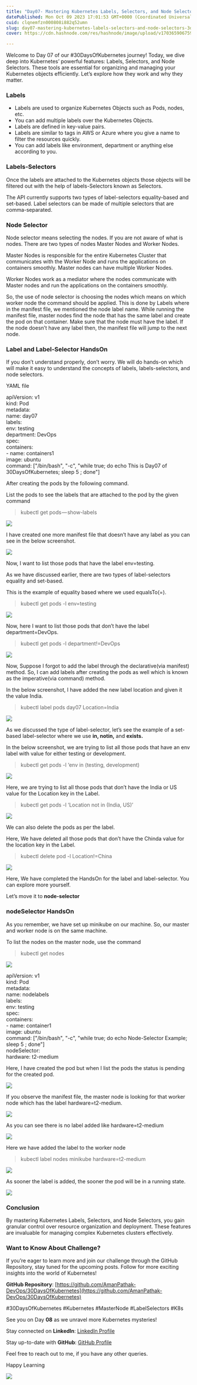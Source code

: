 ```yaml
---
title: "Day07- Mastering Kubernetes Labels, Selectors, and Node Selectors"
datePublished: Mon Oct 09 2023 17:01:53 GMT+0000 (Coordinated Universal Time)
cuid: clqnemfzn000808i882q52umn
slug: day07-mastering-kubernetes-labels-selectors-and-node-selectors-3df0293b7336
cover: https://cdn.hashnode.com/res/hashnode/image/upload/v1703659067599/4b0d92b8-c699-4d9c-8c7b-d103ee8f5044.png

---
```


Welcome to Day 07 of our #30DaysOfKubernetes journey! Today, we dive deep into Kubernetes’ powerful features: Labels, Selectors, and Node Selectors. These tools are essential for organizing and managing your Kubernetes objects efficiently. Let’s explore how they work and why they matter.

### **Labels**

*   Labels are used to organize Kubernetes Objects such as Pods, nodes, etc.
*   You can add multiple labels over the Kubernetes Objects.
*   Labels are defined in key-value pairs.
*   Labels are similar to tags in AWS or Azure where you give a name to filter the resources quickly.
*   You can add labels like environment, department or anything else according to you.

### **Labels-Selectors**

Once the labels are attached to the Kubernetes objects those objects will be filtered out with the help of labels-Selectors known as Selectors.

The API currently supports two types of label-selectors equality-based and set-based. Label selectors can be made of multiple selectors that are comma-separated.

### **Node Selector**

Node selector means selecting the nodes. If you are not aware of what is nodes. There are two types of nodes Master Nodes and Worker Nodes.

Master Nodes is responsible for the entire Kubernetes Cluster that communicates with the Worker Node and runs the applications on containers smoothly. Master nodes can have multiple Worker Nodes.

Worker Nodes work as a mediator where the nodes communicate with Master nodes and run the applications on the containers smoothly.

So, the use of node selector is choosing the nodes which means on which worker node the command should be applied. This is done by Labels where in the manifest file, we mentioned the node label name. While running the manifest file, master nodes find the node that has the same label and create the pod on that container. Make sure that the node must have the label. If the node doesn’t have any label then, the manifest file will jump to the next node.

### Label and Label-Selector HandsOn

If you don’t understand properly, don’t worry. We will do hands-on which will make it easy to understand the concepts of labels, labels-selectors, and node selectors.

YAML file

apiVersion: v1  
kind: Pod  
metadata:  
  name: day07  
  labels:  
    env: testing  
    department: DevOps  
spec:  
  containers:  
    \- name: containers1  
      image: ubuntu  
      command: \["/bin/bash", "-c", "while true; do echo This is Day07 of 30DaysOfKubernetes; sleep 5 ; done"\]

After creating the pods by the following command.

List the pods to see the labels that are attached to the pod by the given command

> kubectl get pods — show-labels

![](https://cdn.hashnode.com/res/hashnode/image/upload/v1703659043360/8dd475fa-d17e-49db-894c-b03bad499289.png)

I have created one more manifest file that doesn’t have any label as you can see in the below screenshot.

![](https://cdn.hashnode.com/res/hashnode/image/upload/v1703659044798/f63ca6e1-2a5d-493c-91fc-0b7ca9b3f201.png)

Now, I want to list those pods that have the label env=testing.

As we have discussed earlier, there are two types of label-selectors equality and set-based.

This is the example of equality based where we used equalsTo(=).

> kubectl get pods -l env=testing

![](https://cdn.hashnode.com/res/hashnode/image/upload/v1703659046360/cdd61be0-cdb8-4a22-b99b-8d0db136ed89.png)

Now, here I want to list those pods that don’t have the label department=DevOps.

> kubectl get pods -l department!=DevOps

![](https://cdn.hashnode.com/res/hashnode/image/upload/v1703659047925/5931c687-162e-4f5f-a79d-b53a202363a0.png)

Now, Suppose I forgot to add the label through the declarative(via manifest) method. So, I can add labels after creating the pods as well which is known as the imperative(via command) method.

In the below screenshot, I have added the new label location and given it the value India.

> kubectl label pods day07 Location=India

![](https://cdn.hashnode.com/res/hashnode/image/upload/v1703659049484/e4f5a78c-2f26-4d18-b102-ec09a0603f49.png)

As we discussed the type of label-selector, let’s see the example of a set-based label-selector where we use **in, notin,** and **exists.**

In the below screenshot, we are trying to list all those pods that have an env label with value for either testing or development.

> kubectl get pods -l ‘env in (testing, development)

![](https://cdn.hashnode.com/res/hashnode/image/upload/v1703659050916/ab131631-ae2e-4168-8e62-38ee346a711b.png)

Here, we are trying to list all those pods that don’t have the India or US value for the Location key in the Label.

> kubectl get pods -l ‘Location not in (India, US)’

![](https://cdn.hashnode.com/res/hashnode/image/upload/v1703659052292/4ba0f8da-8f65-4b06-ac52-afb512539d09.png)

We can also delete the pods as per the label.

Here, We have deleted all those pods that don’t have the Chinda value for the location key in the Label.

> kubectl delete pod -l Location!=China

![](https://cdn.hashnode.com/res/hashnode/image/upload/v1703659054002/f4451ce8-b562-4ce7-bc95-0eb453bd6491.png)

Here, We have completed the HandsOn for the label and label-selector. You can explore more yourself.

Let’s move it to **node-selector**

### nodeSelector HandsOn

As you remember, we have set up minikube on our machine. So, our master and worker node is on the same machine.

To list the nodes on the master node, use the command

> kubectl get nodes

![](https://cdn.hashnode.com/res/hashnode/image/upload/v1703659055853/315d1f17-b897-49ac-9d8d-f56856f2ed32.png)

apiVersion: v1  
kind: Pod  
metadata:  
  name: nodelabels  
  labels:  
    env: testing  
spec:  
  containers:  
    \- name: container1  
      image: ubuntu  
      command: \["/bin/bash", "-c", "while true; do echo Node-Selector Example; sleep 5 ; done"\]  
  nodeSelector:                                           
   hardware: t2-medium

Here, I have created the pod but when I list the pods the status is pending for the created pod.

![](https://cdn.hashnode.com/res/hashnode/image/upload/v1703659057202/6eec9116-27be-4ef4-9a7d-bd1de3ea6b87.png)

If you observe the manifest file, the master node is looking for that worker node which has the label hardware=t2-medium.

![](https://cdn.hashnode.com/res/hashnode/image/upload/v1703659058616/a792d93e-cc12-49c7-83ac-529c9f3c6577.png)

As you can see there is no label added like hardware=t2-medium

![](https://cdn.hashnode.com/res/hashnode/image/upload/v1703659059861/18dac0c3-33e0-47ea-865a-9685a647f38d.png)

Here we have added the label to the worker node

> kubectl label nodes minikube hardware=t2-medium

![](https://cdn.hashnode.com/res/hashnode/image/upload/v1703659061309/79078223-a634-48e0-95b3-145fb8f064fe.png)

As sooner the label is added, the sooner the pod will be in a running state.

![](https://cdn.hashnode.com/res/hashnode/image/upload/v1703659063066/f6e76a84-e949-4be8-92de-8b51f5cfcdac.png)

### **Conclusion**

By mastering Kubernetes Labels, Selectors, and Node Selectors, you gain granular control over resource organization and deployment. These features are invaluable for managing complex Kubernetes clusters effectively.

### Want to Know About Challenge?

If you’re eager to learn more and join our challenge through the GitHub Repository, stay tuned for the upcoming posts. Follow for more exciting insights into the world of Kubernetes!

**GitHub Repository**: [https://github.com/AmanPathak-DevOps/30DaysOfKubernetes](https://github.com/AmanPathak-DevOps/30DaysOfKubernetes)

#30DaysOfKubernetes #Kubernetes #MasterNode #LabelSelectors #K8s

See you on Day **08** as we unravel more Kubernetes mysteries!

Stay connected on **LinkedIn**: [LinkedIn Profile](https://www.linkedin.com/in/aman-devops/)

Stay up-to-date with **GitHub**: [GitHub Profile](https://github.com/AmanPathak-DevOps)

Feel free to reach out to me, if you have any other queries.

Happy Learning

![](https://cdn.hashnode.com/res/hashnode/image/upload/v1703659064806/8194deb0-ac0d-4e5c-a43f-45ad5cbbada3.gif)